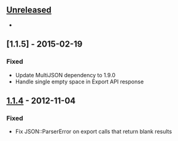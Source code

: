## [Unreleased][unreleased]
-
## [1.1.5] - 2015-02-19
### Fixed
- Update MultiJSON dependency to 1.9.0
- Handle single empty space in Export API response

## [1.1.4] - 2012-11-04
### Fixed
- Fix JSON::ParserError on export calls that return blank results

[unreleased]: https://github.com/amro/gibbon/compare/v1.1.4...HEAD
[1.1.4]: https://github.com/amro/gibbon/compare/v1.1.3...v1.1.4
